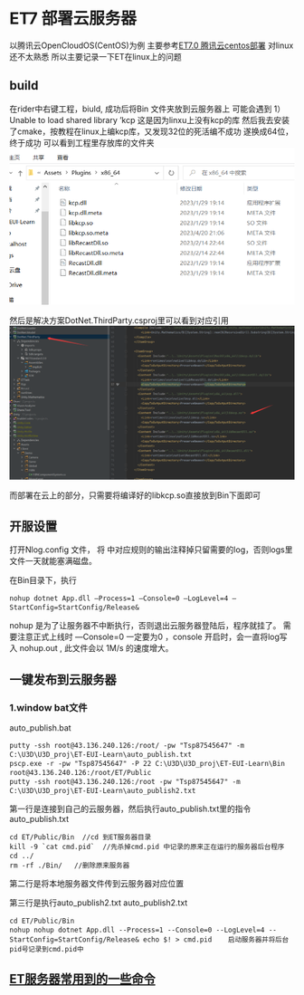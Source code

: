 # ET7 部署云服务器
以腾讯云OpenCloudOS(CentOS)为例 主要参考[ET7.0 腾讯云centos部署](https://blog.csdn.net/liyuping8888/article/details/126859161)
对linux还不太熟悉 所以主要记录一下ET在linux上的问题
## build
在rider中右键工程，biuld,
成功后将Bin 文件夹放到云服务器上 
可能会遇到
1） Unable to load shared library ’kcp
这是因为linxu上没有kcp的库
然后我去安装了cmake，按教程在linux上编kcp库，又发现32位的死活编不成功
遂换成64位，终于成功
可以看到工程里存放库的文件夹
![plugins](https://github.com/h87545645/Blog/blob/main/unity3d/img/ET_plugins.png)

然后是解决方案DotNet.ThirdParty.csproj里可以看到对应引用
![ThirdParty](https://github.com/h87545645/Blog/blob/main/unity3d/img/libkcp.so.png)

而部署在云上的部分，只需要将编译好的libkcp.so直接放到Bin下面即可

## 开服设置
打开Nlog.config 文件， 将 <rules> 中对应规则的输出注释掉只留需要的log，否则logs里文件一天就能塞满磁盘。

在Bin目录下，执行
```
nohup dotnet App.dll —Process=1 —Console=0 —LogLevel=4 —StartConfig=StartConfig/Release&
```

nohup 是为了让服务器不中断执行，否则退出云服务器登陆后，程序就挂了。
需要注意正式上线时 —Console=0 一定要为0 ，console 开启时，会一直将log写入 nohup.out ,
此文件会以 1M/s 的速度增大。

## 一键发布到云服务器

### 1.window bat文件

auto_publish.bat
```
putty -ssh root@43.136.240.126:/root/ -pw "Tsp87545647" -m C:\U3D\U3D_proj\ET-EUI-Learn\auto_publish.txt
pscp.exe -r -pw "Tsp87545647" -P 22 C:\U3D\U3D_proj\ET-EUI-Learn\Bin root@43.136.240.126:/root/ET/Public
putty -ssh root@43.136.240.126:/root -pw "Tsp87545647" -m C:\U3D\U3D_proj\ET-EUI-Learn\auto_publish2.txt

```

第一行是连接到自己的云服务器，然后执行auto_publish.txt里的指令
auto_publish.txt
```
cd ET/Public/Bin  //cd 到ET服务器目录
kill -9 `cat cmd.pid`  //先杀掉cmd.pid 中记录的原来正在运行的服务器后台程序
cd ../    
rm -rf ./Bin/   //删除原来服务器
```

第二行是将本地服务器文件传到云服务器对应位置

第三行是执行auto_publish2.txt
auto_publish2.txt
```
cd ET/Public/Bin     
nohup nohup dotnet App.dll --Process=1 --Console=0 --LogLevel=4 --StartConfig=StartConfig/Release& echo $! > cmd.pid    启动服务器并将后台pid号记录到cmd.pid中
```

## [ET服务器常用到的一些命令]()
